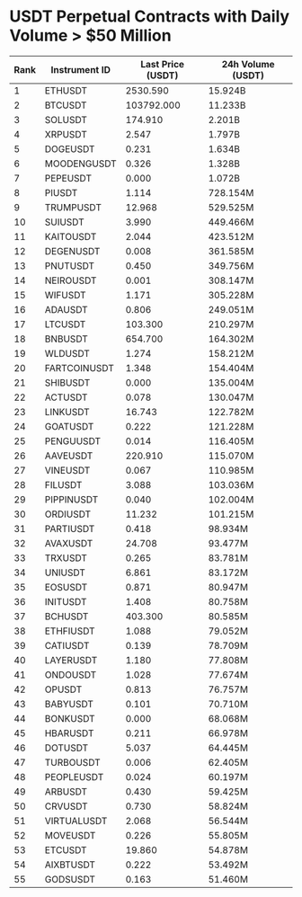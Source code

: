 # USDT Perpetual Contracts with Daily Volume > $50 Million

| Rank | Instrument ID | Last Price (USDT) | 24h Volume (USDT) |
|------|---------------|-------------------|-------------------|
| 1 | ETHUSDT | 2530.590 | 15.924B |
| 2 | BTCUSDT | 103792.000 | 11.233B |
| 3 | SOLUSDT | 174.910 | 2.201B |
| 4 | XRPUSDT | 2.547 | 1.797B |
| 5 | DOGEUSDT | 0.231 | 1.634B |
| 6 | MOODENGUSDT | 0.326 | 1.328B |
| 7 | PEPEUSDT | 0.000 | 1.072B |
| 8 | PIUSDT | 1.114 | 728.154M |
| 9 | TRUMPUSDT | 12.968 | 529.525M |
| 10 | SUIUSDT | 3.990 | 449.466M |
| 11 | KAITOUSDT | 2.044 | 423.512M |
| 12 | DEGENUSDT | 0.008 | 361.585M |
| 13 | PNUTUSDT | 0.450 | 349.756M |
| 14 | NEIROUSDT | 0.001 | 308.147M |
| 15 | WIFUSDT | 1.171 | 305.228M |
| 16 | ADAUSDT | 0.806 | 249.051M |
| 17 | LTCUSDT | 103.300 | 210.297M |
| 18 | BNBUSDT | 654.700 | 164.302M |
| 19 | WLDUSDT | 1.274 | 158.212M |
| 20 | FARTCOINUSDT | 1.348 | 154.404M |
| 21 | SHIBUSDT | 0.000 | 135.004M |
| 22 | ACTUSDT | 0.078 | 130.047M |
| 23 | LINKUSDT | 16.743 | 122.782M |
| 24 | GOATUSDT | 0.222 | 121.228M |
| 25 | PENGUUSDT | 0.014 | 116.405M |
| 26 | AAVEUSDT | 220.910 | 115.070M |
| 27 | VINEUSDT | 0.067 | 110.985M |
| 28 | FILUSDT | 3.088 | 103.036M |
| 29 | PIPPINUSDT | 0.040 | 102.004M |
| 30 | ORDIUSDT | 11.232 | 101.215M |
| 31 | PARTIUSDT | 0.418 | 98.934M |
| 32 | AVAXUSDT | 24.708 | 93.477M |
| 33 | TRXUSDT | 0.265 | 83.781M |
| 34 | UNIUSDT | 6.861 | 83.172M |
| 35 | EOSUSDT | 0.871 | 80.947M |
| 36 | INITUSDT | 1.408 | 80.758M |
| 37 | BCHUSDT | 403.300 | 80.585M |
| 38 | ETHFIUSDT | 1.088 | 79.052M |
| 39 | CATIUSDT | 0.139 | 78.709M |
| 40 | LAYERUSDT | 1.180 | 77.808M |
| 41 | ONDOUSDT | 1.028 | 77.674M |
| 42 | OPUSDT | 0.813 | 76.757M |
| 43 | BABYUSDT | 0.101 | 70.710M |
| 44 | BONKUSDT | 0.000 | 68.068M |
| 45 | HBARUSDT | 0.211 | 66.978M |
| 46 | DOTUSDT | 5.037 | 64.445M |
| 47 | TURBOUSDT | 0.006 | 62.405M |
| 48 | PEOPLEUSDT | 0.024 | 60.197M |
| 49 | ARBUSDT | 0.430 | 59.425M |
| 50 | CRVUSDT | 0.730 | 58.824M |
| 51 | VIRTUALUSDT | 2.068 | 56.544M |
| 52 | MOVEUSDT | 0.226 | 55.805M |
| 53 | ETCUSDT | 19.860 | 54.878M |
| 54 | AIXBTUSDT | 0.222 | 53.492M |
| 55 | GODSUSDT | 0.163 | 51.460M |
